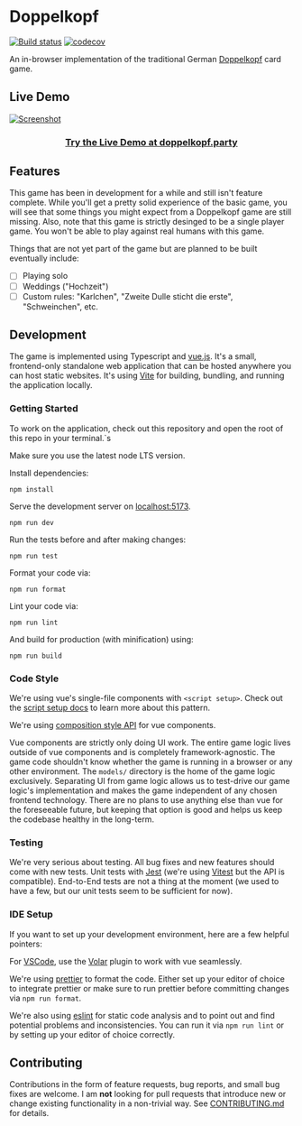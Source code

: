 # Doppelkopf
[![Build status](https://circleci.com/gh/hamvocke/doppelkopf.svg?style=svg)](https://circleci.com/gh/hamvocke/doppelkopf)
[![codecov](https://codecov.io/gh/hamvocke/doppelkopf/branch/master/graph/badge.svg?token=00G78SO5HF)](https://codecov.io/gh/hamvocke/doppelkopf)

An in-browser implementation of the traditional German [Doppelkopf](https://en.wikipedia.org/wiki/Doppelkopf) card game.

## Live Demo
[![Screenshot](https://i.imgur.com/qQPyE3I.png)](https://doppelkopf.party)

<h3 align="center"><a href="https://doppelkopf.party/">Try the Live Demo at doppelkopf.party</a></h3>

## Features

This game has been in development for a while and still isn't feature complete. While you'll get a pretty solid experience of the basic game, you will see that some things you might expect from a Doppelkopf game are still missing. Also, note that this game is strictly desinged to be a single player game. You won't be able to play against real humans with this game.

Things that are not yet part of the game but are planned to be built eventually include:

* [ ] Playing solo
* [ ] Weddings ("Hochzeit")
* [ ] Custom rules: "Karlchen", "Zweite Dulle sticht die erste", "Schweinchen", etc.

## Development
The game is implemented using Typescript and [vue.js](https://vuejs.org/). It's a small, frontend-only standalone web application that can be hosted anywhere you can host static websites. It's using [Vite](https://vitejs.dev/) for building, bundling, and running the application locally.

### Getting Started

To work on the application, check out this repository and open the root of this repo in your terminal.`s

Make sure you use the latest node LTS version.

Install dependencies:

    npm install

Serve the development server on [localhost:5173](http://localhost:5173).

    npm run dev

Run the tests before and after making changes:

    npm run test

Format your code via:

    npm run format

Lint your code via:

    npm run lint

And build for production (with minification) using:

    npm run build

### Code Style
We're using vue's single-file components with `<script setup>`. Check out the [script setup docs](https://v3.vuejs.org/api/sfc-script-setup.html#sfc-script-setup) to learn more about this pattern.

We're using [composition style API](https://vuejs.org/guide/introduction.html#api-styles) for vue components.

Vue components are strictly only doing UI work. The entire game logic lives outside of vue components and is completely framework-agnostic. The game code shouldn't know whether the game is running in a browser or any other environment. The `models/` directory is the home of the game logic exclusively. Separating UI from game logic allows us to test-drive our game logic's implementation and makes the game independent of any chosen frontend technology. There are no plans to use anything else than vue for the foreseeable future, but keeping that option is good and helps us keep the codebase healthy in the long-term.

### Testing
We're very serious about testing. All bug fixes and new features should come with new tests. Unit tests with [Jest](https://jestjs.io/) (we're using [Vitest](https://vitest.dev) but the API is compatible). End-to-End tests are not a thing at the moment (we used to have a few, but our unit tests seem to be sufficient for now).

### IDE Setup
If you want to set up your development environment, here are a few helpful pointers:

For [VSCode](https://code.visualstudio.com/), use the [Volar](https://marketplace.visualstudio.com/items?itemName=johnsoncodehk.volar) plugin to work with vue seamlessly.

We're using [prettier](https://prettier.io/) to format the code. Either set up your editor of choice to integrate prettier or make sure to run prettier before committing changes via `npm run format`.

We're also using [eslint](https://eslint.org/) for static code analysis and to point out and find potential problems and inconsistencies. You can run it via `npm run lint` or by setting up your editor of choice correctly.

## Contributing
Contributions in the form of feature requests, bug reports, and small bug fixes are welcome. I am **not** looking for pull requests that introduce new or change existing functionality in a non-trivial way. See [CONTRIBUTING.md](CONTRIBUTING.md) for details.
